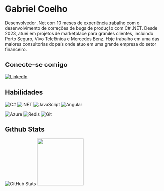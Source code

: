 # Gabriel Coelho
Desenvolvedor .Net com 10 meses de experiência trabalho com o desenvolvimento de correções de bugs de produção com C# .NET. Desde 2023, atuei em projetos de marketplace para grandes clientes, incluindo Porto Seguro, Vivo Telefônica e Mercedes Benz. 
Hoje trabalho em uma das maiores consultorias do país onde atuo em uma grande empresa do setor financeiro.
 
 
## Conecte-se comigo
 
[![LinkedIn](https://img.shields.io/badge/LinkedIn-0077B5?style=for-the-badge&logo=linkedin&logoColor=white)](https://www.linkedin.com/in/gabriel-rodrigues-prado-coelho-96a6b1206/)
 
## Habilidades
 
![C#](https://img.shields.io/badge/C%23-purple?style=for-the-badge&logo=c-sharp&logoColor=white)
 ![.NET](https://img.shields.io/badge/.NET-5C2D91?style=for-the-badge&logo=.net&logoColor=white)
![JavaScript](https://img.shields.io/badge/JavaScript-F7DF1E?style=for-the-badge&logo=javascript&logoColor=black)
![Angular](https://img.shields.io/badge/Angular-DD0031?style=for-the-badge&logo=angular&logoColor=white)
 
![Azure](https://img.shields.io/badge/Azure-blue?style=for-the-badge&logo=microsoft%20azure&logoColor=blue&labelColor=FFFFFF&link=https%3A%2F%2Fimages.app.goo.gl%2FK7PN1jYJd57x4q7A8)
![Redis](https://img.shields.io/badge/redis-%23DD0031.svg?style=for-the-badge&logo=redis&logoColor=white)
![Git](https://img.shields.io/badge/GIT-E44C30?style=for-the-badge&logo=git&logoColor=white)
 
## Github Stats
 
![GitHub Stats](https://github-readme-stats.vercel.app/api?username=GabrielPradoDev&theme=transparent&bg_color=000&border_color=0&show_icons=true&icon_color=blueDC&title_color=blue&text_color=FFF)
<img height="150em" src="https://github-readme-stats.vercel.app/api/top-langs/?username=GabrielPradoDev&theme=transparent&bg_color=000&border_color=0&show_icons=true&icon_color=blueDC&title_color=blue&text_color=FFF"/>
 
